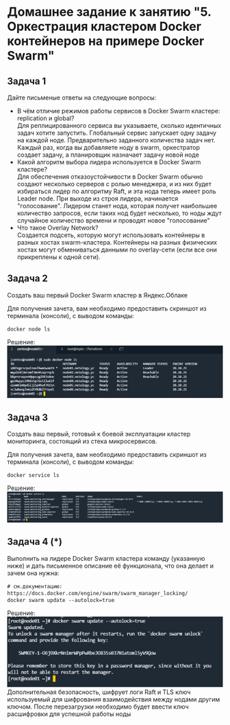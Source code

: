 # Домашнее задание к занятию "5. Оркестрация кластером Docker контейнеров на примере Docker Swarm"

## Задача 1

Дайте письменые ответы на следующие вопросы:

- В чём отличие режимов работы сервисов в Docker Swarm кластере: replication и global?  
Для реплицированного сервиса вы указываете, сколько идентичных задач хотите запустить. Глобальный сервис запускает одну задачу на каждой ноде. Предварительно заданного количества задач нет. Каждый раз, когда вы добавляете ноду в swarm, оркестратор создает задачу, а планировщик назначает задачу новой ноде 
- Какой алгоритм выбора лидера используется в Docker Swarm кластере?  
Для обеспечения отказоустойчивости в Docker Swarm обычно создают несколько серверов с ролью менеджера, и из них будет избираться лидер по алгоритму Raft, и эта нода теперь имеет роль Leader node. При выходе из строя лидера, начинается "голосование". Лидером станет нода, которая получет наибольшее количество запросов, если таких нод будет несколько, то ноды ждут случайное количество времени и проводят новое "голосование"
- Что такое Overlay Network?  
Создается подсеть, которую могут использовать контейнеры в разных хостах swarm-кластера. Контейнеры на разных физических хостах могут обмениваться данными по overlay-сети (если все они прикреплены к одной сети).

## Задача 2

Создать ваш первый Docker Swarm кластер в Яндекс.Облаке

Для получения зачета, вам необходимо предоставить скриншот из терминала (консоли), с выводом команды:
```
docker node ls
```  
Решение: ![img.png](img.png)
## Задача 3

Создать ваш первый, готовый к боевой эксплуатации кластер мониторинга, состоящий из стека микросервисов.

Для получения зачета, вам необходимо предоставить скриншот из терминала (консоли), с выводом команды:
```
docker service ls
```  
Решение:![img_1.png](img_1.png)

## Задача 4 (*)

Выполнить на лидере Docker Swarm кластера команду (указанную ниже) и дать письменное описание её функционала, что она делает и зачем она нужна:
```
# см.документацию: https://docs.docker.com/engine/swarm/swarm_manager_locking/
docker swarm update --autolock=true
```  
Решение:  
![img_2.png](img_2.png)  
Дополнительная безопасность, шифрует логи Raft и TLS ключ используемый для шифрования взаимодействия между нодами другим ключом. После перезагрузки необходимо будет ввести ключ расшифровки для успешной работы ноды
